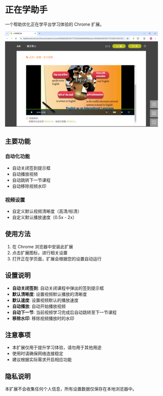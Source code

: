 # 正在学助手

一个帮助优化正在学平台学习体验的 Chrome 扩展。

![正在学助手截图](screenshot.png)

## 主要功能

### 自动化功能
- 自动关闭签到提示框
- 自动播放视频
- 自动跳转下一节课程
- 自动移除视频水印

### 视频设置
- 自定义默认视频清晰度（高清/标清）
- 自定义默认播放速度（0.5x - 2x）

## 使用方法

1. 在 Chrome 浏览器中安装此扩展
2. 点击扩展图标，进行相关设置
3. 打开正在学页面，扩展会根据您的设置自动运行

## 设置说明

- **自动关闭签到**: 自动关闭课程中弹出的签到提示框
- **默认清晰度**: 设置视频默认播放的清晰度
- **默认速度**: 设置视频默认的播放速度
- **自动播放**: 自动开始播放视频
- **自动下一节**: 当前视频学习完成后自动跳转至下一节课程
- **移除水印**: 移除视频播放时的水印

## 注意事项

- 本扩展仅用于提升学习体验，请勿用于其他用途
- 使用时请确保网络连接稳定
- 建议根据实际需求开启相应功能

## 隐私说明

本扩展不会收集任何个人信息，所有设置数据仅保存在本地浏览器中。 